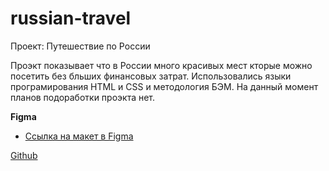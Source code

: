 # russian-travel
Проект: Путешествие по России

Проэкт показывает что в России много красивых мест кторые можно посетить без бльших финансовых затрат.
Использовались языки програмирования HTML и CSS и методология БЭМ.
На данный момент планов подоработки проэкта нет.

**Figma**

* [Ссылка на макет в Figma](https://www.figma.com/file/5S2WSbEFL6awjVWJ0NWL8Q/Sprint-3_-Russia-_-desktop-mobile?node-id=28503%3A0)

[Github](https://github.com/Vlad-Efremov/russian-travel)
